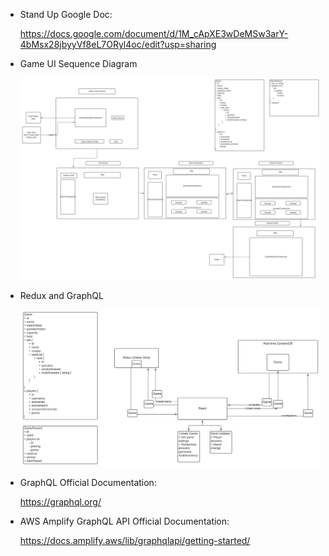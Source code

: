 - Stand Up Google Doc:

    https://docs.google.com/document/d/1M_cApXE3wDeMSw3arY-4bMsx28jbyyVf8eL7ORyl4oc/edit?usp=sharing
    
 - Game UI Sequence Diagram

    ![Game UI Sequence Diagram](https://github.com/revature-quizzard/Documentation/blob/main/Game/GameUISequenceDiagram.svg?raw=true)

- Redux and GraphQL

    ![Redux and GraphQL](https://github.com/revature-quizzard/Documentation/blob/main/Game/Redux%20and%20GraphQL.svg?raw=true)
    
- GraphQL Official Documentation:

    https://graphql.org/
    
- AWS Amplify GraphQL API Official Documentation:

    https://docs.amplify.aws/lib/graphqlapi/getting-started/
